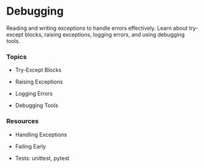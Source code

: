 # Debugging

Reading and writing exceptions to handle errors effectively. Learn about try-except blocks, raising exceptions, logging errors, and using debugging tools.

### Topics

- Try-Except Blocks

- Raising Exceptions

- Logging Errors

- Debugging Tools


### Resources

- Handling Exceptions

- Failing Early

- Tests: unittest, pytest
